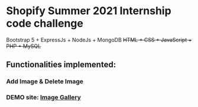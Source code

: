# Shopify Summer 2021 Internship code challenge

Bootstrap 5 + ExpressJs + NodeJs + MongoDB
<del>HTML + CSS + JavaScript + PHP + MySQL</del> 

## Functionalities implemented:

### Add Image & Delete Image

### DEMO site: [Image Gallery](http://ca.codetalker.cf/)
